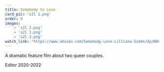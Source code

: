 ```yaml
---
title: Somebody to Love
card_pic: 's2l 1.png'
order: 0
images:
    - 's2l 2.png'
    - 's2l 1.png'
    - 's2l 3.png'
watch_link: 'https://www.amazon.com/Somebody-Love-Lilliana-Simms/dp/B0CLHQDMF3'
---
```

A dramatic feature film about two queer couples.

Editor 2020-2022
